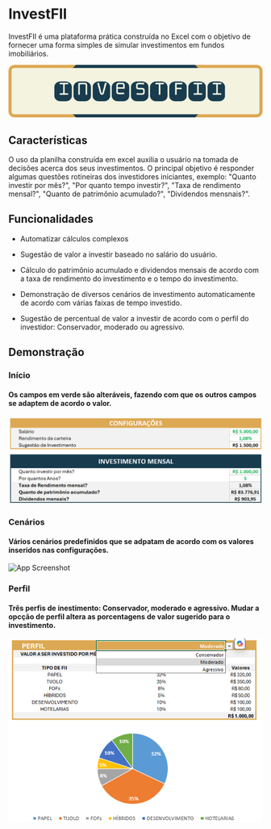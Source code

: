 
# InvestFII

InvestFII é uma plataforma prática construída no Excel com o objetivo de fornecer uma forma simples de simular investimentos em fundos imobiliários.

![Logo](https://github.com/devkauegomes/simulador_investimentos_excel/blob/8591701f69a0658d2c2e255de5ea54b1405360b8/assets/img/banner.png)


## Características

O uso da planilha construída em excel auxilia o usuário na tomada de decisões acerca dos seus investimentos. O principal objetivo é responder algumas questões rotineiras dos investidores iniciantes, exemplo: "Quanto investir por mês?", "Por quanto tempo investir?", "Taxa de rendimento mensal?", "Quanto de patrimônio acumulado?", "Dividendos mensnais?".




## Funcionalidades

- Automatizar cálculos complexos

- Sugestão de valor a investir baseado no salário do usuário.

- Cálculo do patrimônio acumulado e dividendos mensais de acordo com a taxa de rendimento do investimento e o tempo do investimento.

- Demonstração de diversos cenários de investimento automaticamente de acordo com várias faixas de tempo investido.

- Sugestão de percentual de valor a investir de acordo com o perfil do investidor: Conservador, moderado ou agressivo.



## Demonstração 
### Início
#### Os campos em verde são alteráveis, fazendo com que os outros campos se adaptem de acordo o valor.
![App Screenshot](https://github.com/devkauegomes/simulador_investimentos_excel/blob/8591701f69a0658d2c2e255de5ea54b1405360b8/assets/img/print-1.png)

### Cenários
#### Vários cenários predefinidos que se adpatam de acordo com os valores inseridos nas configurações.
![App Screenshot](https://github.com/devkauegomes/simulador_investimentos_excel/blob/8591701f69a0658d2c2e255de5ea54b1405360b8/assets/img/print-cen%C3%A1rios.png)

### Perfil
#### Três perfis de inestimento: Conservador, moderado e agressivo. Mudar a opcção de perfil altera as porcentagens de valor sugerido para o investimento. 
![App Screenshot](https://github.com/devkauegomes/simulador_investimentos_excel/blob/8591701f69a0658d2c2e255de5ea54b1405360b8/assets/img/print-perfil.png)
